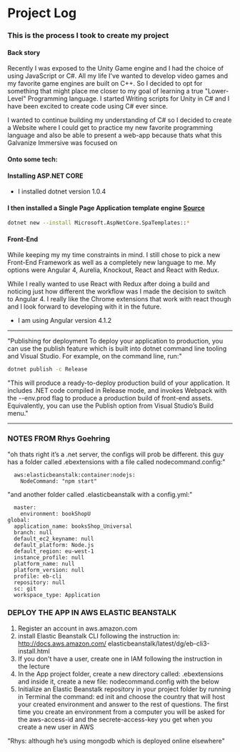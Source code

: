 # Project Log
### This is the process I took to create my project

#### Back story
Recently I was exposed to the Unity Game engine and I had the choice of using JavaScript or C#. All my life I've wanted to develop video games and my favorite game engines are built on C++. So I decided to opt for something that might place me closer to my goal of learning a true "Lower-Level" Programming language. I started Writing scripts for Unity in C# and I have been excited to create code using C# ever since.

I wanted to continue building my understanding of C# so I decided to create a Website where I could get to practice my new favorite programming language and also be able to present a web-app because thats what this Galvanize Immersive was focused on

#### Onto some tech:


#### Installing ASP.NET CORE
- I installed dotnet version 1.0.4

#### I then installed a Single Page Application template engine [Source](https://blogs.msdn.microsoft.com/webdev/2017/02/14/building-single-page-applications-on-asp-net-core-with-javascriptservices/)
```sh
dotnet new --install Microsoft.AspNetCore.SpaTemplates::*
```

#### Front-End
While keeping my my time constraints in mind. I still chose to pick a new Front-End Framework as well as a completely new language to me.
My options were Angular 4, Aurelia, Knockout, React and React with Redux.

While I really wanted to use React with Redux after doing a build and noticing just how different the workflow was I made the decision to switch to Angular 4.
I really like the Chrome extensions that work with react though and I look forward to developing with it in the future.

- I am using Angular version 4.1.2




---



"Publishing for deployment
To deploy your application to production, you can use the publish feature which is built into dotnet command line tooling and Visual Studio. For example, on the command line, run:"

```sh
dotnet publish -c Release
```
"This will produce a ready-to-deploy production build of your application. It includes .NET code compiled in Release mode, and invokes Webpack with the --env.prod flag to produce a production build of front-end assets. Equivalently, you can use the Publish option from Visual Studio’s Build menu."

--- 

### NOTES FROM Rhys Goehring 
"oh thats right it’s a .net server, the configs will prob be different. this guy has a folder called .ebextensions with a file called nodecommand.config:"

```option_settings:
  aws:elasticbeanstalk:container:nodejs:
    NodeCommand: "npm start"
```
"and another folder called .elasticbeanstalk with a config.yml:"
```branch-defaults:
  master:
    environment: bookShopU
global:
  application_name: booksShop_Universal
  branch: null
  default_ec2_keyname: null
  default_platform: Node.js
  default_region: eu-west-1
  instance_profile: null
  platform_name: null
  platform_version: null
  profile: eb-cli
  repository: null
  sc: git
  workspace_type: Application
```

### DEPLOY THE APP IN AWS ELASTIC BEANSTALK
1. Register an account in aws.amazon.com
2. install Elastic Beanstalk CLI following the instruction in: http://docs.aws.amazon.com/ elasticbeanstalk/latest/dg/eb-cli3-install.html
3. If you don't have a user, create one in IAM following the instruction in the lecture
4. In the App project folder, create a new directory called: .ebextensions and inside it, create a new file: nodecommand.config with the below
5. Initialize an Elastic Beanstalk repository in your project folder by running in Terminal the command: ed init and choose the country that will host your created environment and answer to the rest of questions. The first time you create an environment from a computer you will be asked for the aws-access-id and the secrete-access-key you get when you create a new user in AWS

"Rhys: although he’s using mongodb which is deployed online elsewhere"
